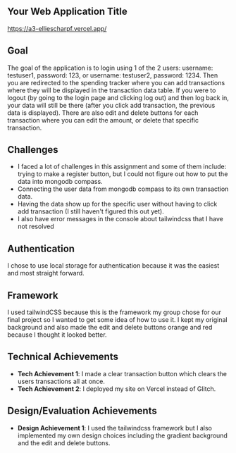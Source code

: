 
## Your Web Application Title

https://a3-elliescharpf.vercel.app/

## Goal
The goal of the application is to login using 1 of the 2 users: username: testuser1, password: 123, or username: testuser2, password: 1234.
Then you are redirected to the spending tracker where you can add transactions where they will be displayed in the transaction data table. If you were to logout (by going to the login page and clicking log out) and then log back in, your data will still be there (after you click add transaction, the previous data is displayed).
There are also edit and delete buttons for each transaction where you can edit the amount, or delete that specific transaction.

## Challenges
- I faced a lot of challenges in this assignment and some of them include: trying to make a register button, but I could not figure out how to put the data into mongodb compass.
- Connecting the user data from mongodb compass to its own transaction data.
- Having the data show up for the specific user without having to click add transaction (I still haven't figured this out yet).
- I also have error messages in the console about tailwindcss that I have not resolved

## Authentication
I chose to use local storage for authentication because it was the easiest and most straight forward. 

## Framework
I used tailwindCSS because this is the framework my group chose for our final project so I wanted to get some idea of how to use it. I kept my original background and also made the edit and delete buttons orange and red because I thought it looked better. 

## Technical Achievements
- **Tech Achievement 1**: I made a clear transaction button which clears the users transactions all at once. 
- **Tech Achievement 2**: I deployed my site on Vercel instead of Glitch.

## Design/Evaluation Achievements
- **Design Achievement 1**: I used the tailwindcss framework but I also implemented my own design choices including the gradient background and the edit and delete buttons.

